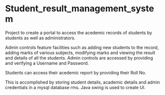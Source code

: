 # Student_result_management_system
Project to create a portal to access the acedemic records of students by students as well as administrators.

Admin controls feature facilities such as adding new students to the record, adding marks of various subjects, modifying marks and viewing the result and details of all the students.
Admin controls are accessed by providing and verifying a Username and Password.

Students can access their acedemic report by providing their Roll No.

This is accomplished by storing student details, academic details and admin credentials in a mysql database rms.
Java swing is used to create UI.
